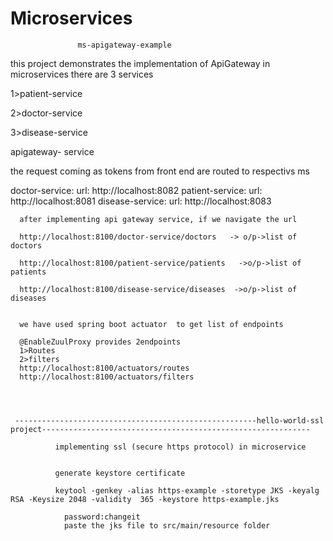 # Microservices
                   ms-apigateway-example 
this project demonstrates the implementation  of ApiGateway in microservices
there are 3 services

1>patient-service

2>doctor-service

3>disease-service

apigateway- service

  the request coming as tokens from front end are routed to  respectivs ms
  
  doctor-service:
      url: http://localhost:8082
    patient-service:
      url: http://localhost:8081
    disease-service:
      url: http://localhost:8083
      
      
      after implementing api gateway service, if we navigate the url 
      
      http://localhost:8100/doctor-service/doctors   -> o/p->list of doctors
      
      http://localhost:8100/patient-service/patients   ->o/p->list of patients
      
      http://localhost:8100/disease-service/diseases  ->o/p->list of diseases
      
      
      we have used spring boot actuator  to get list of endpoints
      
      @EnableZuulProxy provides 2endpoints
      1>Routes
      2>filters
      http://localhost:8100/actuators/routes
      http://localhost:8100/actuators/filters
      
      
      
      
     ------------------------------------------------------hello-world-ssl project------------------------------------------------------------
                                            
              implementing ssl (secure https protocol) in microservice
              
              
              generate keystore certificate
              
              keytool -genkey -alias https-example -storetype JKS -keyalg RSA -Keysize 2048 -validity  365 -keystore https-example.jks
 
                password:changeit
                paste the jks file to src/main/resource folder
